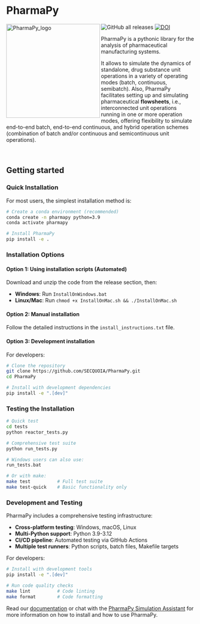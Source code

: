 # PharmaPy

<img align="left" src="./doc/online_docs/images/PharmaPy_logo.jpeg" alt="PharmaPy_logo" height="250">

<!-- BEGIN Status badges -->
![GitHub all releases](https://img.shields.io/github/downloads/CryPTSys/PharmaPy/total)
[![DOI](https://img.shields.io/badge/DOI-10.1016%2Fj.compchemeng.2021.107408-blue)](https://www.sciencedirect.com/science/article/abs/pii/S0098135421001861)
<!-- END Status badges -->

PharmaPy is a pythonic library for the analysis of pharmaceutical manufacturing systems.

It allows to simulate the dynamics of standalone, drug substance unit operations in a variety of operating modes (batch, continuous, semibatch). Also, PharmaPy facilitates setting up and simulating pharmaceutical **flowsheets**, i.e., interconnected unit operations running in one or more operation modes, offering flexibility to simulate end-to-end batch, end-to-end continuous, and hybrid operation schemes (combination of batch and/or continuous and semicontinuous unit operations).

<br clear="left"/>

## Getting started

### Quick Installation
For most users, the simplest installation method is:

```bash
# Create a conda environment (recommended)
conda create -n pharmapy python=3.9
conda activate pharmapy

# Install PharmaPy
pip install -e .
```

### Installation Options

#### Option 1: Using installation scripts (Automated)
Download and unzip the code from the release section, then:
- **Windows**: Run `InstallOnWindows.bat`
- **Linux/Mac**: Run `chmod +x InstallOnMac.sh && ./InstallOnMac.sh`

#### Option 2: Manual installation
Follow the detailed instructions in the `install_instructions.txt` file.

#### Option 3: Development installation
For developers:
```bash
# Clone the repository
git clone https://github.com/SECQUOIA/PharmaPy.git
cd PharmaPy

# Install with development dependencies
pip install -e ".[dev]"
```

### Testing the Installation
```bash
# Quick test
cd tests
python reactor_tests.py

# Comprehensive test suite
python run_tests.py

# Windows users can also use:
run_tests.bat

# Or with make:
make test          # Full test suite
make test-quick    # Basic functionality only
```

### Development and Testing
PharmaPy includes a comprehensive testing infrastructure:
- **Cross-platform testing**: Windows, macOS, Linux
- **Multi-Python support**: Python 3.9-3.12
- **CI/CD pipeline**: Automated testing via GitHub Actions
- **Multiple test runners**: Python scripts, batch files, Makefile targets

For developers:
```bash
# Install with development tools
pip install -e ".[dev]"

# Run code quality checks
make lint          # Code linting
make format        # Code formatting
```

Read our [documentation](https://pharmapy.readthedocs.io/en/latest/) or chat with the [PharmaPy Simulation Assistant](https://chatgpt.com/g/g-679bb3b5c5188191b26680b147a4f4a2-pharmapy-simulation-assistant) for more information on how to install and how to use PharmaPy.




